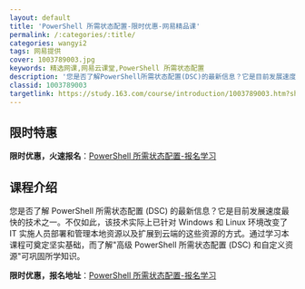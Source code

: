 ```yaml
---
layout: default
title: 'PowerShell 所需状态配置-限时优惠-网易精品课'
permalink: /:categories/:title/
categories: wangyi2
tags: 网易提供
cover: 1003789003.jpg
keywords: 精选网课,网易云课堂,PowerShell 所需状态配置
description: '您是否了解PowerShell所需状态配置(DSC)的最新信息？它是目前发展速度最快的技术之一。不仅如此，该技术实际上已'
classid: 1003789003
targetlink: https://study.163.com/course/introduction/1003789003.htm?share=1&shareId=1025206652&utm_campaign=share&utm_medium=iphoneShare&utm_source=&utm_u=1025206652
---
```


## 限时特惠

**限时优惠，火速报名**：[PowerShell 所需状态配置-报名学习](https://study.163.com/course/introduction/1003789003.htm?share=1&shareId=1025206652&utm_campaign=share&utm_medium=iphoneShare&utm_source=&utm_u=1025206652)

## 课程介绍

您是否了解 PowerShell 所需状态配置 (DSC) 的最新信息？它是目前发展速度最快的技术之一。不仅如此，该技术实际上已针对 Windows 和 Linux 环境改变了 IT 实施人员部署和管理本地资源以及扩展到云端的这些资源的方式。通过学习本课程可奠定坚实基础，而了解"高级 PowerShell 所需状态配置 (DSC) 和自定义资源"可巩固所学知识。

**限时优惠，报名地址**：[PowerShell 所需状态配置-报名学习](https://study.163.com/course/introduction/1003789003.htm?share=1&shareId=1025206652&utm_campaign=share&utm_medium=iphoneShare&utm_source=&utm_u=1025206652)

